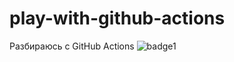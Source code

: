 # play-with-github-actions
Разбираюсь с GitHub Actions
![badge1](https://github.com/Mazdaywik/play-with-github-actions/workflows/CI/badge.svg)
